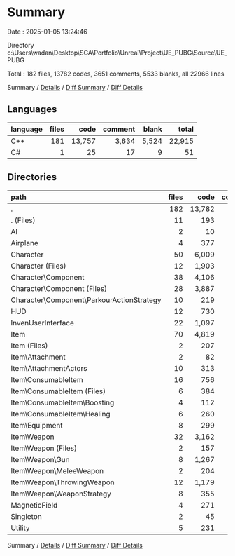 # Summary

Date : 2025-01-05 13:24:46

Directory c:\\Users\\wadan\\Desktop\\SGA\\Portfolio\\Unreal\\Project\\UE_PUBG\\Source\\UE_PUBG

Total : 182 files,  13782 codes, 3651 comments, 5533 blanks, all 22966 lines

Summary / [Details](details.md) / [Diff Summary](diff.md) / [Diff Details](diff-details.md)

## Languages
| language | files | code | comment | blank | total |
| :--- | ---: | ---: | ---: | ---: | ---: |
| C++ | 181 | 13,757 | 3,634 | 5,524 | 22,915 |
| C# | 1 | 25 | 17 | 9 | 51 |

## Directories
| path | files | code | comment | blank | total |
| :--- | ---: | ---: | ---: | ---: | ---: |
| . | 182 | 13,782 | 3,651 | 5,533 | 22,966 |
| . (Files) | 11 | 193 | 76 | 94 | 363 |
| AI | 2 | 10 | 5 | 9 | 24 |
| Airplane | 4 | 377 | 93 | 164 | 634 |
| Character | 50 | 6,009 | 1,631 | 2,373 | 10,013 |
| Character (Files) | 12 | 1,903 | 570 | 748 | 3,221 |
| Character\\Component | 38 | 4,106 | 1,061 | 1,625 | 6,792 |
| Character\\Component (Files) | 28 | 3,887 | 1,012 | 1,486 | 6,385 |
| Character\\Component\\ParkourActionStrategy | 10 | 219 | 49 | 139 | 407 |
| HUD | 12 | 730 | 254 | 374 | 1,358 |
| InvenUserInterface | 22 | 1,097 | 303 | 457 | 1,857 |
| Item | 70 | 4,819 | 1,178 | 1,836 | 7,833 |
| Item (Files) | 2 | 207 | 99 | 85 | 391 |
| Item\\Attachment | 2 | 82 | 8 | 25 | 115 |
| Item\\AttachmentActors | 10 | 313 | 42 | 90 | 445 |
| Item\\ConsumableItem | 16 | 756 | 131 | 333 | 1,220 |
| Item\\ConsumableItem (Files) | 6 | 384 | 82 | 175 | 641 |
| Item\\ConsumableItem\\Boosting | 4 | 112 | 16 | 50 | 178 |
| Item\\ConsumableItem\\Healing | 6 | 260 | 33 | 108 | 401 |
| Item\\Equipment | 8 | 299 | 74 | 145 | 518 |
| Item\\Weapon | 32 | 3,162 | 824 | 1,158 | 5,144 |
| Item\\Weapon (Files) | 2 | 157 | 58 | 65 | 280 |
| Item\\Weapon\\Gun | 8 | 1,267 | 208 | 318 | 1,793 |
| Item\\Weapon\\MeleeWeapon | 2 | 204 | 75 | 82 | 361 |
| Item\\Weapon\\ThrowingWeapon | 12 | 1,179 | 399 | 544 | 2,122 |
| Item\\Weapon\\WeaponStrategy | 8 | 355 | 84 | 149 | 588 |
| MagneticField | 4 | 271 | 70 | 135 | 476 |
| Singleton | 2 | 45 | 11 | 26 | 82 |
| Utility | 5 | 231 | 30 | 65 | 326 |

Summary / [Details](details.md) / [Diff Summary](diff.md) / [Diff Details](diff-details.md)